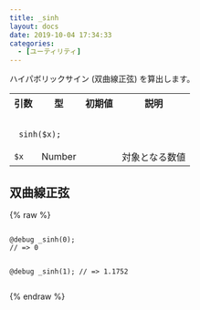 ```yaml
---
title: _sinh
layout: docs
date: 2019-10-04 17:34:33
categories:
  - [ユーティリティ]
---
```


ハイパボリックサイン (双曲線正弦) を算出します。

<table>
  <tr>
    <th>引数</th>
    <th>型</th>
    <th>初期値</th>
    <th>説明</th>
  </tr>
  <tr>
    <td colspan="4">
      <pre class="language-scss"><code>
_sinh($x);
</code></pre>
    </td>
  </tr>
  <tr>
    <td><code>$x</code></td>
    <td>Number</td>
    <td></td>
    <td>対象となる数値</td>
  </tr>
</table>

## 双曲線正弦

<div class="c demo">
  <div class="code">
    {% raw %}
      <pre class="language-scss"><code>
@debug _sinh(0);
// => 0

@debug _sinh(1);
// => 1.1752
</code></pre>
    {% endraw %}
  </div>
</div>